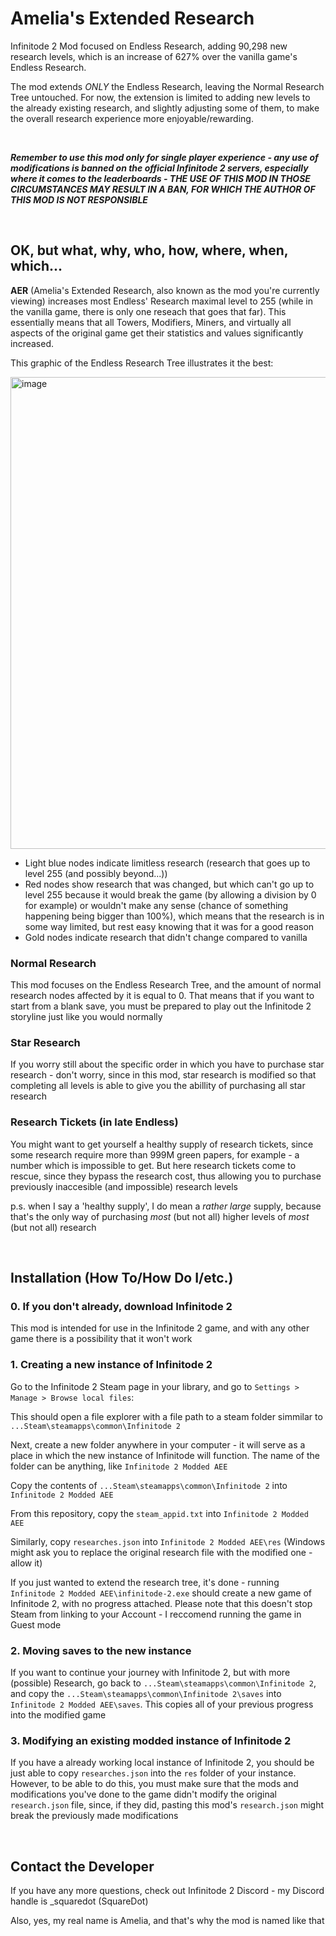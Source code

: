 # Amelia's Extended Research
Infinitode 2 Mod focused on Endless Research, adding 90,298 new research levels, which is an increase of 627% over the vanilla game's Endless Research.

The mod extends _ONLY_ the Endless Research, leaving the Normal Research Tree untouched. For now, the extension is limited to adding new levels to the already existing research, and slightly adjusting some of them, to make the overall research experience more enjoyable/rewarding.

&nbsp;
&nbsp;
&nbsp;
&nbsp;
&nbsp;

___Remember to use this mod only for single player experience - any use of modifications is banned on the official Infinitode 2 servers, especially where it comes to the leaderboards - THE USE OF THIS MOD IN THOSE CIRCUMSTANCES MAY RESULT IN A BAN, FOR WHICH THE AUTHOR OF THIS MOD IS NOT RESPONSIBLE___

&nbsp;
&nbsp;
&nbsp;
&nbsp;
&nbsp;

## OK, but what, why, who, how, where, when, which...
__AER__ (Amelia's Extended Research, also known as the mod you're currently viewing) increases most Endless' Research maximal level to 255 (while in the vanilla game, there is only one reseach that goes that far). This essentially means that all Towers, Modifiers, Miners, and virtually all aspects of the original game get their statistics and values significantly increased.

This graphic of the Endless Research Tree illustrates it the best:

<img width="1115" height="755" alt="image" src="https://github.com/user-attachments/assets/ebfa84a1-06f7-4578-8dcb-9d06f8bd576e" />

- Light blue nodes indicate limitless research (research that goes up to level 255 (and possibly beyond...))
- Red nodes show research that was changed, but which can't go up to level 255 because it would break the game (by allowing a division by 0 for example) or wouldn't make any sense (chance of something happening being bigger than 100%), which means that the research is in some way limited, but rest easy knowing that it was for a good reason
- Gold nodes indicate research that didn't change compared to vanilla

### Normal Research
This mod focuses on the Endless Research Tree, and the amount of normal research nodes affected by it is equal to 0. That means that if you want to start from a blank save, you must be prepared to play out the Infinitode 2 storyline just like you would normally

### Star Research
If you worry still about the specific order in which you have to purchase star research - don't worry, since in this mod, star research is modified so that completing all levels is able to give you the abillity of purchasing all star research

### Research Tickets (in late Endless)
You might want to get yourself a healthy supply of research tickets, since some research require more than 999M green papers, for example - a number which is impossible to get. But here research tickets come to rescue, since they bypass the research cost, thus allowing you to purchase previously inaccesible (and impossible) research levels

p.s. when I say a 'healthy supply', I do mean a _rather large_ supply, because that's the only way of purchasing _most_ (but not all) higher levels of _most_ (but not all) research

&nbsp;
&nbsp;
&nbsp;
&nbsp;
&nbsp;

## Installation (How To/How Do I/etc.)
### 0. If you don't already, download Infinitode 2
This mod is intended for use in the Infinitode 2 game, and with any other game there is a possibility that it won't work

### 1. Creating a new instance of Infinitode 2
Go to the Infinitode 2 Steam page in your library, and go to `Settings > Manage > Browse local files`:

This should open a file explorer with a file path to a steam folder simmilar to `...Steam\steamapps\common\Infinitode 2`

Next, create a new folder anywhere in your computer - it will serve as a place in which the new instance of Infinitode will function. The name of the folder can be anything, like `Infinitode 2 Modded AEE`

Copy the contents of `...Steam\steamapps\common\Infinitode 2` into `Infinitode 2 Modded AEE`

From this repository, copy the `steam_appid.txt` into `Infinitode 2 Modded AEE`

Similarly, copy `researches.json` into `Infinitode 2 Modded AEE\res` (Windows might ask you to replace the original research file with the modified one - allow it)

If you just wanted to extend the research tree, it's done - running `Infinitode 2 Modded AEE\infinitode-2.exe` should create a new game of Infinitode 2, with no progress attached. Please note that this doesn't stop Steam from linking to your Account - I reccomend running the game in Guest mode

### 2. Moving saves to the new instance
If you want to continue your journey with Infinitode 2, but with more (possible) Research, go back to `...Steam\steamapps\common\Infinitode 2`, and copy the `...Steam\steamapps\common\Infinitode 2\saves` into `Infinitode 2 Modded AEE\saves`. This copies all of your previous progress into the modified game

### 3. Modifying an existing modded instance of Infinitode 2
If you have a already working local instance of Infinitode 2, you should be just able to copy `researches.json` into the `res` folder of your instance. However, to be able to do this, you must make sure that the mods and modifications you've done to the game didn't modify the original `research.json` file, since, if they did, pasting this mod's `research.json` might break the previously made modifications 

&nbsp;
&nbsp;
&nbsp;
&nbsp;
&nbsp;

## Contact the Developer
If you have any more questions, check out Infinitode 2 Discord - my Discord handle is _squaredot (SquareDot)

Also, yes, my real name is Amelia, and that's why the mod is named like that
